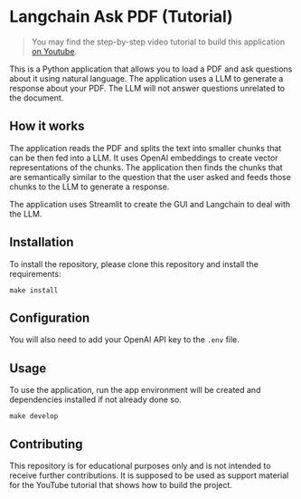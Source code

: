 # Langchain Ask PDF (Tutorial)

>You may find the step-by-step video tutorial to build this application [on Youtube](https://youtu.be/wUAUdEw5oxM).

This is a Python application that allows you to load a PDF and ask questions about it using natural language. The application uses a LLM to generate a response about your PDF. The LLM will not answer questions unrelated to the document.

## How it works

The application reads the PDF and splits the text into smaller chunks that can be then fed into a LLM. It uses OpenAI embeddings to create vector representations of the chunks. The application then finds the chunks that are semantically similar to the question that the user asked and feeds those chunks to the LLM to generate a response.

The application uses Streamlit to create the GUI and Langchain to deal with the LLM.


## Installation

To install the repository, please clone this repository and install the requirements:

```
make install
```

## Configuration

You will also need to add your OpenAI API key to the `.env` file.

## Usage

To use the application, run the app environment will be created and dependencies installed if not already done so. 

```
make develop
```

## Contributing

This repository is for educational purposes only and is not intended to receive further contributions. It is supposed to be used as support material for the YouTube tutorial that shows how to build the project.


